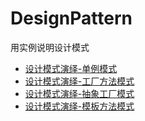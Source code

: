 # DesignPattern
用实例说明设计模式

+ [设计模式演绎-单例模式](https://www.lefer.cn/posts/33129/)
+ [设计模式演绎-工厂方法模式](https://www.lefer.cn/posts/10448/)
+ [设计模式演绎-抽象工厂模式](https://www.lefer.cn/posts/9280/)
+ [设计模式演绎-模板方法模式](https://www.lefer.cn/posts/24480/)